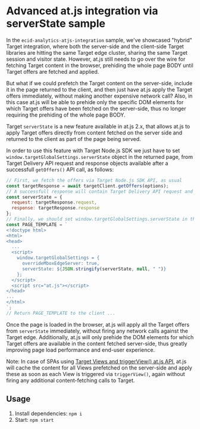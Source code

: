 # Advanced at.js integration via serverState sample

In the `ecid-analytics-atjs-integration` sample, we've showcased "hybrid" Target integration, where both the server-side and the client-side Target libraries are hitting the same Target edge cluster, sharing the same Target session and visitor state. However, at.js still needs to go over the wire for fetching Target content in the browser, prehiding the whole page BODY until Target offers are fetched and applied.

But what if we could prefetch the Target content on the server-side, include it in the page returned to the client, and then just have at.js apply the Target offers immediately, without making another expensive network call?
Also, in this case at.js will be able to prehide only the specific DOM elements for which Target offers have been fetched on the server-side, thus no longer requiring the prehiding of the whole page BODY.

Target `serverState` is a new feature available in at.js 2.x, that allows at.js to apply Target offers directly from content fetched on the server side and returned to the client as part of the page being served.

In order to use this feature with Target Node.js SDK we just have to set `window.targetGlobalSettings.serverState` object in the returned page, from Target Delivery API request and response objects available after a successfull `getOffers()` API call, as follows:

```js
// First, we fetch the offers via Target Node.js SDK API, as usual
const targetResponse = await targetClient.getOffers(options);
// A successfull response will contain Target Delivery API request and response objects, which we need to set as serverState
const serverState = {
  request: targetResponse.request,
  response: targetResponse.response
};
// Finally, we should set window.targetGlobalSettings.serverState in the returned page, by replacing it in a page template, for example
const PAGE_TEMPLATE = `
<!doctype html>
<html>
<head>
  ...
  <script>
    window.targetGlobalSettings = {
      overrideMboxEdgeServer: true,
      serverState: ${JSON.stringify(serverState, null, " ")}
    };
  </script>
  <script src="at.js"></script>
</head>
...
</html>
`;
// Return PAGE_TEMPLATE to the client ...
```

Once the page is loaded in the browser, at.js will apply all the Target offers from `serverState` immediately, without firing any network calls against the Target edge. Additionally, at.js will only prehide the DOM elements for which Target offers are available in the content fetched server-side, thus greatly improving page load performance and end-user experience.

Note: In case of SPAs using [Target Views and triggerView() at.js API](https://docs.adobe.com/content/help/en/target/using/implement-target/client-side/functions-overview/adobe-target-triggerview-atjs-2.html), at.js will cache the content for all Views prefetched on the server-side and apply these as soon as each View is triggered via `triggerView()`, again without firing any additional content-fetching calls to Target.

## Usage
1. Install dependencies: `npm i`
2. Start: `npm start`
